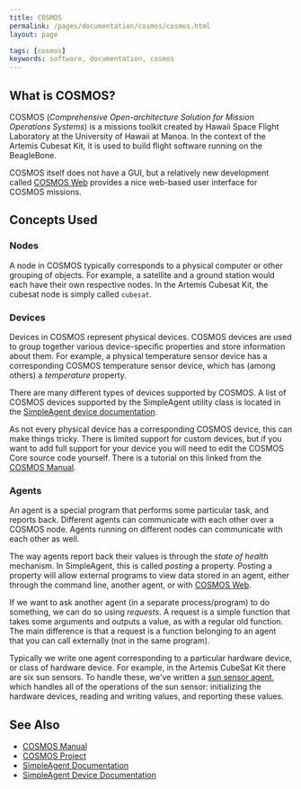 ```yaml
---
title: COSMOS
permalink: /pages/documentation/cosmos/cosmos.html
layout: page

tags: [cosmos]
keywords: software, documentation, cosmos
---
```


## What is COSMOS?

COSMOS (_Comprehensive Open-architecture Solution for Mission Operations Systems_) is a missions toolkit
created by Hawaii Space Flight Laboratory at the University of Hawaii at Manoa. In the context of the
Artemis Cubesat Kit, it is used to build flight software running on the BeagleBone.

COSMOS itself does not have a GUI, but a relatively new development called [COSMOS Web](cosmos-web.html)
provides a nice web-based user interface for COSMOS missions.

## Concepts Used

### Nodes

A node in COSMOS typically corresponds to a physical computer or other grouping of objects. For example, a satellite
and a ground station would each have their own respective nodes. In the Artemis Cubesat Kit, the cubesat node is
simply called `cubesat`.

### Devices

Devices in COSMOS represent physical devices. COSMOS devices are used to group together various device-specific properties
and store information about them. For example, a physical temperature sensor device has a corresponding COSMOS temperature sensor device, which has (among others) a _temperature_ property.

There are many different types of devices supported by COSMOS. A list of COSMOS devices supported by the SimpleAgent
utility class is located in the [SimpleAgent device documentation]({{site.folder_docs_utility}}/simpleagent-devices.html).

As not every physical device has a corresponding COSMOS device, this can make things tricky. There is limited support for
custom devices, but if you want to add full support for your device you will need to edit the COSMOS Core source code
yourself. There is a tutorial on this linked from the [COSMOS Manual](https://docs.google.com/document/d/19rqvtZeEMJzkEcsTlC4ojYUkN-3OcYLc6IqRXgDIQlI).


### Agents

An agent is a special program that performs some particular task, and reports back. Different agents can communicate with each other over a COSMOS node. Agents running on different nodes can communicate with each other as well.

The way agents report back their values is through the _state of health_ mechanism. In SimpleAgent, this is called _posting_ a property. Posting a property will allow external programs to view data stored in an agent, either through the command line, another agent, or with [COSMOS Web](cosmos-web.html).

If we want to ask another agent (in a separate process/program) to do something, we can do so using _requests_. A request is a simple function that takes some arguments and outputs a value, as with a regular old function. The main difference is that a request is a function belonging to an agent that you can call externally (not in the same program).

Typically we write one agent corresponding to a particular hardware device, or class of hardware device. For example, in the Artemis CubeSat Kit there are six sun sensors. To handle these, we've written a [sun sensor agent]({{site.folder_docs_agents}}/sun-sensor-agent.html), which handles all of the operations of the sun sensor: initializing the hardware devices, reading and writing values, and reporting these values.


## See Also
* [COSMOS Manual](https://docs.google.com/document/d/19rqvtZeEMJzkEcsTlC4ojYUkN-3OcYLc6IqRXgDIQlI)
* [COSMOS Project](http://cosmos-project.org/)
* [SimpleAgent Documentation]({{site.folder_docs_utility}}/simpleagent.html)
* [SimpleAgent Device Documentation]({{site.folder_docs_utility}}/simpleagent-devices.html)